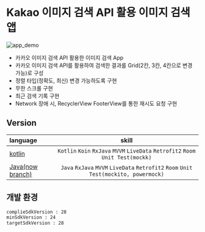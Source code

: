 
# Kakao 이미지 검색 API 활용 이미지 검색 앱

![app_demo](https://user-images.githubusercontent.com/20294749/67322924-b5ec6980-f54c-11e9-96f3-f2394375aab2.png)


- 카카오 이미지 검색 API 활용한 이미지 검색 App
- 카카오 이미지 검색 API를 활용하여 검색한 결과를 Grid(2칸, 3칸, 4칸으로 변경 가능)로 구성
- 정렬 타입(정확도, 최신) 변경 가능하도록 구현
- 무한 스크롤 구현
- 최근 검색 기록 구현
- Network 장애 시, RecyclerView FooterView를 통한 재시도 요청 구현

## Version
| language | skill |
|:--------|:--------:|
| [kotlin](https://github.com/ch-Yoon/ImageSearch/tree/kotlin-rx-mvvm-retrofit2-room) | `Kotlin` `Koin` `RxJava` `MVVM` `LiveData` `Retrofit2` `Room` `Unit Test(mockk)` | 
| [Java(now branch)](https://github.com/ch-Yoon/ImageSearch/tree/java-rx-mvvm-retrofit2-room) | `Java` `RxJava`  `MVVM`  `LiveData`  `Retrofit2`  `Room`  `Unit Test(mockito, powermock)` |

## 개발 환경
```xml
complieSdkVersion : 28
minSdkVersion : 24
targetSdkVersion : 28
```



